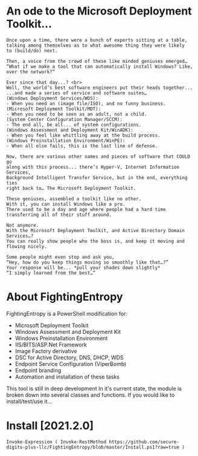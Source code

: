 # An ode to the Microsoft Deployment Toolkit...

    Once upon a time, there were a bunch of experts sitting at a table,
    talking among themselves as to what awesome thing they were likely
    to (build/do) next.

    Then, a voice from the crowd of these like minded geniuses emerged… 
    “What if we make a tool that can automatically install Windows? Like,
    over the network?”

    Ever since that day...? <br>
    Well, the world’s best software engineers put their heads together...
    ...and made a series of service and software suites…
    (Windows Deployment Services/WDS):
    - When you need an (image file/ISO), and no funny business.
    (Microsoft Deployment Toolkit/MDT):
    - When you need to be seen as an adult, not a child.
    (System Center Configuration Manager/SCCM):
    - The end all, be all... of system configurations. 
    (Windows Assessment and Deployment Kit/WinADK):
    - When you feel like whittling away at the build process.
    (Windows Preinstallation Environment/WinPE):
    - When all else fails, this is the last line of defense.

    Now, there are various other names and pieces of software that COULD go
    along with this process... there’s Hyper-V, Internet Information Services,
    Background Intelligent Transfer Service, but in the end, everything ties
    right back to… The Microsoft Deployment Toolkit.
    
    These geniuses, assembled a toolkit like no other.
    With it, you can install Windows like a pro. 
    There used to be a day and age where people had a hard time
    transferring all of their stuff around.
    
    Not anymore. 
    With the Microsoft Deployment Toolkit, and Active Directory Domain Services…? 
    You can really show people who the boss is, and keep it moving and flowing nicely. 

    Some people might even stop and ask you,
    “Hey, how do you keep things moving so smoothly like that…?”
    Your response will be... *pull your shades down slightly*
    “I simply learned from the best…”

# About FightingEntropy
FightingEntropy is a PowerShell modification for:
- Microsoft Deployment Toolkit
- Windows Assessment and Deployment Kit
- Windows Preinstallation Environment
- IIS/BITS/ASP.Net Framework
- Image Factory derivative
- DSC for Active Directory, DNS, DHCP, WDS
- Endpoint Service Configuration (ViperBomb)
- Endpoint branding
- Automation and installation of these tasks

This tool is still in deep development
In it's current state, the module is broken down into several classes and functions. 
If you would like to install/test/use it...

# Install [2021.2.0]

    Invoke-Expression ( Invoke-RestMethod https://github.com/secure-digits-plus-llc/FightingEntropy/blob/master/Install.ps1?raw=true )

